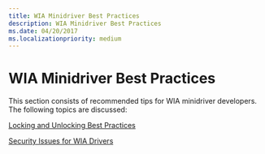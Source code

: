 ```yaml
---
title: WIA Minidriver Best Practices
description: WIA Minidriver Best Practices
ms.date: 04/20/2017
ms.localizationpriority: medium
---
```


# WIA Minidriver Best Practices





This section consists of recommended tips for WIA minidriver developers. The following topics are discussed:

[Locking and Unlocking Best Practices](locking-and-unlocking-best-practices.md)

[Security Issues for WIA Drivers](security-issues-for-wia-drivers.md)

 

 




